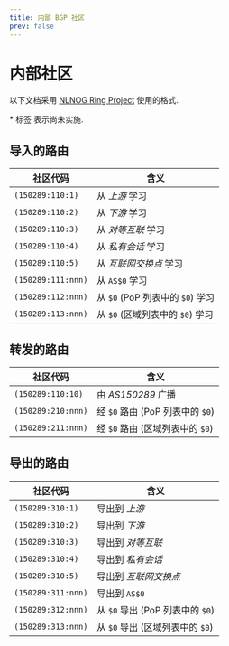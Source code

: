 ```yaml
---
title: 内部 BGP 社区
prev: false
---
```


# 内部社区

以下文档采用 [NLNOG Ring Project](https://ring.nlnog.net) 使用的格式.

\* 标签 <Badge type="warning" text="✘" /> 表示尚未实施.

## 导入的路由

| 社区代码           | 含义                                                               |
| ------------------ | ------------------------------------------------------------------ |
| `(150289:110:1)`   | 从 _上游_ 学习                                                     |
| `(150289:110:2)`   | 从 _下游_ 学习                                                     |
| `(150289:110:3)`   | 从 _对等互联_ 学习                                                 |
| `(150289:110:4)`   | 从 _私有会话_ 学习                                                 |
| `(150289:110:5)`   | 从 _互联网交换点_ 学习                                             |
| `(150289:111:nnn)` | 从 `AS$0` 学习                                                     |
| `(150289:112:nnn)` | 从 `$0` (PoP 列表中的 `$0`) 学习                                   |
| `(150289:113:nnn)` | 从 `$0` (区域列表中的 `$0`) 学习 <Badge type="warning" text="✘" /> |

## 转发的路由

| 社区代码           | 含义                                                               |
| ------------------ | ------------------------------------------------------------------ |
| `(150289:110:10)`  | 由 _AS150289_ 广播                                                 |
| `(150289:210:nnn)` | 经 `$0` 路由 (PoP 列表中的 `$0`)                                   |
| `(150289:211:nnn)` | 经 `$0` 路由 (区域列表中的 `$0`) <Badge type="warning" text="✘" /> |

## 导出的路由

| 社区代码           | 含义                                                               |
| ------------------ | ------------------------------------------------------------------ |
| `(150289:310:1)`   | 导出到 _上游_                                                      |
| `(150289:310:2)`   | 导出到 _下游_                                                      |
| `(150289:310:3)`   | 导出到 _对等互联_                                                  |
| `(150289:310:4)`   | 导出到 _私有会话_                                                  |
| `(150289:310:5)`   | 导出到 _互联网交换点_                                              |
| `(150289:311:nnn)` | 导出到 `AS$0`                                                      |
| `(150289:312:nnn)` | 从 `$0` 导出 (PoP 列表中的 `$0`)                                   |
| `(150289:313:nnn)` | 从 `$0` 导出 (区域列表中的 `$0`) <Badge type="warning" text="✘" /> |
